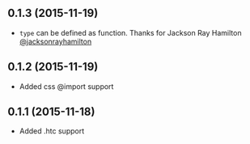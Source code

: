 ## 0.1.3 (2015-11-19)

- `type` can be defined as function. 
Thanks for Jackson Ray Hamilton [@jacksonrayhamilton](http://github.com/jacksonrayhamilton)

## 0.1.2 (2015-11-19)

- Added css @import support

## 0.1.1 (2015-11-18)

- Added .htc support


